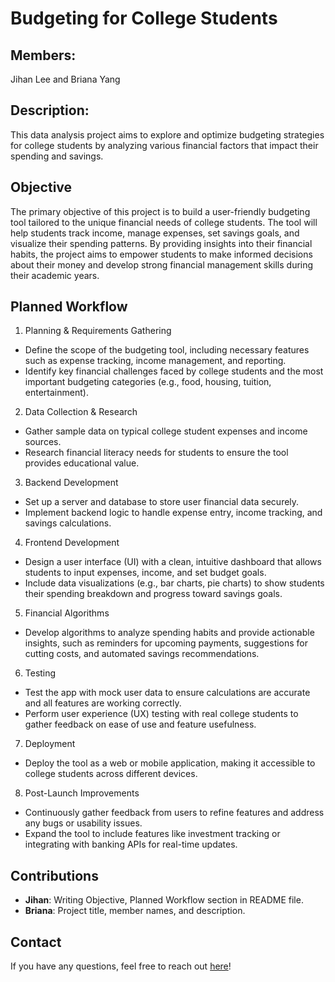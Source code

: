 # Budgeting for College Students

## Members: 
Jihan Lee and Briana Yang

## Description: 
This data analysis project aims to explore and optimize budgeting strategies for college students by analyzing various financial factors that impact their spending and savings.

## Objective
The primary objective of this project is to build a user-friendly budgeting tool tailored to the unique financial needs of college students. The tool will help students track income, manage expenses, set savings goals, and visualize their spending patterns. By providing insights into their financial habits, the project aims to empower students to make informed decisions about their money and develop strong financial management skills during their academic years. 

## Planned Workflow
1. Planning & Requirements Gathering
* Define the scope of the budgeting tool, including necessary features such as expense tracking, income management, and reporting.
* Identify key financial challenges faced by college students and the most important budgeting categories (e.g., food, housing, tuition, entertainment).

2. Data Collection & Research
* Gather sample data on typical college student expenses and income sources.
* Research financial literacy needs for students to ensure the tool provides educational value.

3. Backend Development
* Set up a server and database to store user financial data securely.
* Implement backend logic to handle expense entry, income tracking, and savings calculations.

4. Frontend Development
* Design a user interface (UI) with a clean, intuitive dashboard that allows students to input expenses, income, and set budget goals.
* Include data visualizations (e.g., bar charts, pie charts) to show students their spending breakdown and progress toward savings goals.

5. Financial Algorithms
* Develop algorithms to analyze spending habits and provide actionable insights, such as reminders for upcoming payments, suggestions for cutting costs, and automated savings recommendations.

6. Testing
* Test the app with mock user data to ensure calculations are accurate and all features are working correctly.
* Perform user experience (UX) testing with real college students to gather feedback on ease of use and feature usefulness.

7. Deployment
* Deploy the tool as a web or mobile application, making it accessible to college students across different devices.

8. Post-Launch Improvements
* Continuously gather feedback from users to refine features and address any bugs or usability issues.
* Expand the tool to include features like investment tracking or integrating with banking APIs for real-time updates.

## Contributions
- **Jihan**: Writing Objective, Planned Workflow section in README file.
- **Briana**: Project title, member names, and description.

## Contact
If you have any questions, feel free to reach out [here](https://economics.emory.edu)!
